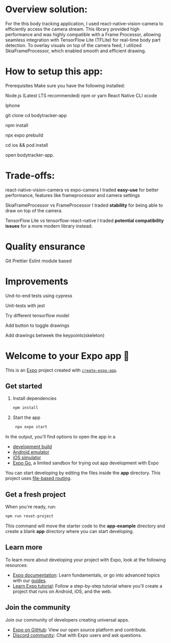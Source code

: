 # Overview solution:


For the this body tracking application, I used react-native-vision-camera to efficiently access the camera stream. This library provided high performance and was highly compatible with a Frame Processor, allowing seamless integration with TensorFlow Lite (TFLite) for real-time body part detection.
To overlay visuals on top of the camera feed, I utilized SkiaFrameProcessor, which enabled smooth and efficient drawing.


# How to setup this app:

Prerequisites
Make sure you have the following installed:

Node.js (Latest LTS recommended)
npm or yarn
React Native CLI
xcode

Iphone 


git clone <your-repo-url>
cd bodytracker-app

npm install

npx expo prebuild

cd ios && pod install 

open bodytracker-app.




# Trade-offs:

react-native-vision-camera vs expo-camera 
I traded **easy-use** for better performance, features like frameprocessor and camera settings



SkiaFrameProcessor vs FrameProcessor 
I traded **stability** for being able to draw on top of the camera.



TensorFlow Lite vs tensorflow-react-native
I traded **potential compatibility issues** for a more modern library instead.



# Quality ensurance
Git
Prettier
Eslint
module based


# Improvements

Und-to-end tests using cypress

Unit-tests with jest

Try different tensorflow model

Add button to toggle drawings

Add drawings betweek the keypoints(skeleton)




























# Welcome to your Expo app 👋

This is an [Expo](https://expo.dev) project created with [`create-expo-app`](https://www.npmjs.com/package/create-expo-app).

## Get started

1. Install dependencies

   ```bash
   npm install
   ```

2. Start the app

   ```bash
    npx expo start
   ```

In the output, you'll find options to open the app in a

- [development build](https://docs.expo.dev/develop/development-builds/introduction/)
- [Android emulator](https://docs.expo.dev/workflow/android-studio-emulator/)
- [iOS simulator](https://docs.expo.dev/workflow/ios-simulator/)
- [Expo Go](https://expo.dev/go), a limited sandbox for trying out app development with Expo

You can start developing by editing the files inside the **app** directory. This project uses [file-based routing](https://docs.expo.dev/router/introduction).

## Get a fresh project

When you're ready, run:

```bash
npm run reset-project
```

This command will move the starter code to the **app-example** directory and create a blank **app** directory where you can start developing.

## Learn more

To learn more about developing your project with Expo, look at the following resources:

- [Expo documentation](https://docs.expo.dev/): Learn fundamentals, or go into advanced topics with our [guides](https://docs.expo.dev/guides).
- [Learn Expo tutorial](https://docs.expo.dev/tutorial/introduction/): Follow a step-by-step tutorial where you'll create a project that runs on Android, iOS, and the web.

## Join the community

Join our community of developers creating universal apps.

- [Expo on GitHub](https://github.com/expo/expo): View our open source platform and contribute.
- [Discord community](https://chat.expo.dev): Chat with Expo users and ask questions.

